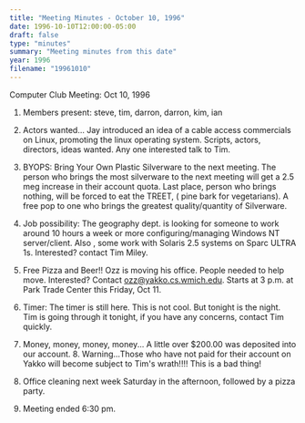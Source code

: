 ```yaml
---
title: "Meeting Minutes - October 10, 1996"
date: 1996-10-10T12:00:00-05:00
draft: false
type: "minutes"
summary: "Meeting minutes from this date"
year: 1996
filename: "19961010"
---
```


Computer Club Meeting:   Oct 10, 1996 </p><p>
1.  Members present:  steve, tim, darron, darron, kim, ian </p><p>
2.  Actors wanted... 	Jay introduced an idea of a cable access commercials on Linux, 	promoting the linux operating system.  Scripts, actors, 	directors, ideas wanted.  Any one interested talk to Tim. </p><p>
3.  BYOPS: 	Bring Your Own Plastic Silverware to the next meeting.  The person 	who brings the most silverware to the next meeting will get 	a 2.5 meg increase in their account quota. Last place, person 	who brings nothing, will be forced to eat the TREET, ( pine 	bark for vegetarians).  A free pop to one who brings the 	greatest quality/quantity of Silverware. </p><p>
4.  Job possibility: 	The geography dept. is looking for someone to work around 	10 hours a week or more configuring/managing Windows NT  	server/client.  Also , some work with Solaris 2.5 systems on  	Sparc ULTRA 1s.  Interested? contact Tim Miley.  </p><p>
5.  Free Pizza and Beer!! 	Ozz is moving his office.  People needed to help move. 	Interested?  Contact ozz@yakko.cs.wmich.edu. Starts at 	3 p.m. at Park Trade Center this Friday, Oct 11. </p><p>
6.  Timer: 	The timer is still here.  This is not cool. But tonight 	is the night.  Tim is going through it tonight, if you 	have any concerns, contact Tim quickly. </p><p>
7.  Money, money, money, money... 	A little over $200.00 was deposited into our account.  	 8.  Warning...Those who have not paid for their account on Yakko 	will become subject to Tim's wrath!!!!  This is a bad thing! </p><p>
9.  Office cleaning next week Saturday in the afternoon, followed 	by a pizza party.   </p><p>
10.  Meeting ended 6:30 pm.  	 </p>
